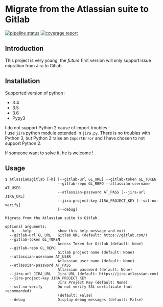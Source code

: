 # Migrate from the Atlassian suite to Gitlab

[![pipeline status](https://gitlab.com/gwerlas/atlassian2gitlab/badges/master/pipeline.svg)](https://gitlab.com/gwerlas/atlassian2gitlab/commits/master)
[![coverage report](https://gitlab.com/gwerlas/atlassian2gitlab/badges/master/coverage.svg)](https://gitlab.com/gwerlas/atlassian2gitlab/commits/master)

## Introduction

This project is very young, the _future_ first version will only support issue
migration from Jira to Gitlab.

## Installation

Supported version of python :
 * 3.4
 * 3.5
 * 3.6
 * Pypy3

I do not support Python 2 cause of import troubles :  
I use `jira` python module extended in `jira.py`. There is no troubles with
Python 3, but Python 2 raise an `ImportError` and I have chosen to not support Python 2.

If someone want to solve it, he is welcome !

## Usage

```
$ atlassian2gitlab [-h] [--gitlab-url GL_URL] --gitlab-token GL_TOKEN
                        --gitlab-repo GL_REPO --atlassian-username AT_USER
                        --atlassian-password AT_PASS [--jira-url JIRA_URL]
                        --jira-project-key JIRA_PROJECT_KEY [--ssl-no-verify]
                        [--debug]

Migrate from the Atlassian suite to Gitlab.

optional arguments:
  -h, --help            show this help message and exit
  --gitlab-url GL_URL   Gitlab URL (default: https://gitlab.com/)
  --gitlab-token GL_TOKEN
                        Access Token for Gitlab (default: None)
  --gitlab-repo GL_REPO
                        Gitlab project name (default: None)
  --atlassian-username AT_USER
                        Atlassian user name (default: None)
  --atlassian-password AT_PASS
                        Atlassian password (default: None)
  --jira-url JIRA_URL   Jira URL (default: https://jira.atlassian.com)
  --jira-project-key JIRA_PROJECT_KEY
                        Jira Project Key (default: None)
  --ssl-no-verify       Do not verify SSL certificate (not recommanded)
                        (default: False)
  --debug               Display debug messages (default: False)
```
